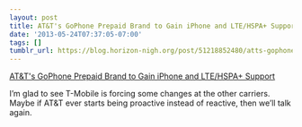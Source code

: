 ```yaml
---
layout: post
title: AT&T's GoPhone Prepaid Brand to Gain iPhone and LTE/HSPA+ Support
date: '2013-05-24T07:37:05-07:00'
tags: []
tumblr_url: https://blog.horizon-nigh.org/post/51218852480/atts-gophone-prepaid-brand-to-gain-iphone-and
---
```

[AT&T's GoPhone Prepaid Brand to Gain iPhone and LTE/HSPA+ Support](http://www.macrumors.com/2013/05/23/atts-gophone-prepaid-brand-to-gain-iphone-and-ltehspa-support-tomorrow/)  

I’m glad to see T-Mobile is forcing some changes at the other carriers. Maybe if AT&T ever starts being proactive instead of reactive, then we’ll talk again.

